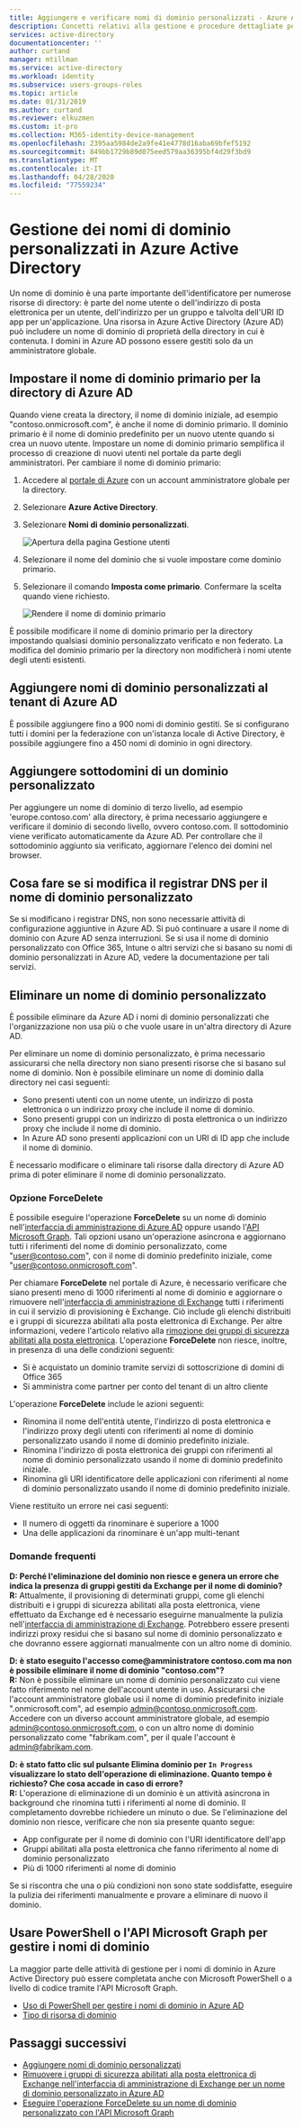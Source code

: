 ```yaml
---
title: Aggiungere e verificare nomi di dominio personalizzati - Azure Active Directory | Microsoft Docs
description: Concetti relativi alla gestione e procedure dettagliate per gestire un nome di dominio in Azure Active Directory
services: active-directory
documentationcenter: ''
author: curtand
manager: mtillman
ms.service: active-directory
ms.workload: identity
ms.subservice: users-groups-roles
ms.topic: article
ms.date: 01/31/2019
ms.author: curtand
ms.reviewer: elkuzmen
ms.custom: it-pro
ms.collection: M365-identity-device-management
ms.openlocfilehash: 2395aa5984de2a9fe41e4778d16aba69bfef5192
ms.sourcegitcommit: 849bb1729b89d075eed579aa36395bf4d29f3bd9
ms.translationtype: MT
ms.contentlocale: it-IT
ms.lasthandoff: 04/28/2020
ms.locfileid: "77559234"
---
```

# <a name="managing-custom-domain-names-in-your-azure-active-directory"></a>Gestione dei nomi di dominio personalizzati in Azure Active Directory

Un nome di dominio è una parte importante dell'identificatore per numerose risorse di directory: è parte del nome utente o dell'indirizzo di posta elettronica per un utente, dell'indirizzo per un gruppo e talvolta dell'URI ID app per un'applicazione. Una risorsa in Azure Active Directory (Azure AD) può includere un nome di dominio di proprietà della directory in cui è contenuta. I domini in Azure AD possono essere gestiti solo da un amministratore globale.

## <a name="set-the-primary-domain-name-for-your-azure-ad-directory"></a>Impostare il nome di dominio primario per la directory di Azure AD

Quando viene creata la directory, il nome di dominio iniziale, ad esempio "contoso.onmicrosoft.com", è anche il nome di dominio primario. Il dominio primario è il nome di dominio predefinito per un nuovo utente quando si crea un nuovo utente. Impostare un nome di dominio primario semplifica il processo di creazione di nuovi utenti nel portale da parte degli amministratori. Per cambiare il nome di dominio primario:

1. Accedere al [portale di Azure](https://portal.azure.com) con un account amministratore globale per la directory.
2. Selezionare **Azure Active Directory**.
3. Selezionare **Nomi di dominio personalizzati**.
  
   ![Apertura della pagina Gestione utenti](./media/domains-manage/add-custom-domain.png)
4. Selezionare il nome del dominio che si vuole impostare come dominio primario.
5. Selezionare il comando **Imposta come primario**. Confermare la scelta quando viene richiesto.
  
   ![Rendere il nome di dominio primario](./media/domains-manage/make-primary-domain.png)

È possibile modificare il nome di dominio primario per la directory impostando qualsiasi dominio personalizzato verificato e non federato. La modifica del dominio primario per la directory non modificherà i nomi utente degli utenti esistenti.

## <a name="add-custom-domain-names-to-your-azure-ad-tenant"></a>Aggiungere nomi di dominio personalizzati al tenant di Azure AD

È possibile aggiungere fino a 900 nomi di dominio gestiti. Se si configurano tutti i domini per la federazione con un'istanza locale di Active Directory, è possibile aggiungere fino a 450 nomi di dominio in ogni directory.

## <a name="add-subdomains-of-a-custom-domain"></a>Aggiungere sottodomini di un dominio personalizzato

Per aggiungere un nome di dominio di terzo livello, ad esempio 'europe.contoso.com' alla directory, è prima necessario aggiungere e verificare il dominio di secondo livello, ovvero contoso.com. Il sottodominio viene verificato automaticamente da Azure AD. Per controllare che il sottodominio aggiunto sia verificato, aggiornare l'elenco dei domini nel browser.

## <a name="what-to-do-if-you-change-the-dns-registrar-for-your-custom-domain-name"></a>Cosa fare se si modifica il registrar DNS per il nome di dominio personalizzato

Se si modificano i registrar DNS, non sono necessarie attività di configurazione aggiuntive in Azure AD. Si può continuare a usare il nome di dominio con Azure AD senza interruzioni. Se si usa il nome di dominio personalizzato con Office 365, Intune o altri servizi che si basano su nomi di dominio personalizzati in Azure AD, vedere la documentazione per tali servizi.

## <a name="delete-a-custom-domain-name"></a>Eliminare un nome di dominio personalizzato

È possibile eliminare da Azure AD i nomi di dominio personalizzati che l'organizzazione non usa più o che vuole usare in un'altra directory di Azure AD.

Per eliminare un nome di dominio personalizzato, è prima necessario assicurarsi che nella directory non siano presenti risorse che si basano sul nome di dominio. Non è possibile eliminare un nome di dominio dalla directory nei casi seguenti:

* Sono presenti utenti con un nome utente, un indirizzo di posta elettronica o un indirizzo proxy che include il nome di dominio.
* Sono presenti gruppi con un indirizzo di posta elettronica o un indirizzo proxy che include il nome di dominio.
* In Azure AD sono presenti applicazioni con un URI di ID app che include il nome di dominio.

È necessario modificare o eliminare tali risorse dalla directory di Azure AD prima di poter eliminare il nome di dominio personalizzato.

### <a name="forcedelete-option"></a>Opzione ForceDelete

È possibile eseguire l'operazione **ForceDelete** su un nome di dominio nell'[interfaccia di amministrazione di Azure AD](https://aad.portal.azure.com) oppure usando l'[API Microsoft Graph](https://docs.microsoft.com/graph/api/domain-forcedelete?view=graph-rest-beta). Tali opzioni usano un'operazione asincrona e aggiornano tutti i riferimenti del nome di dominio personalizzato, come "user@contoso.com", con il nome di dominio predefinito iniziale, come "user@contoso.onmicrosoft.com". 

Per chiamare **ForceDelete** nel portale di Azure, è necessario verificare che siano presenti meno di 1000 riferimenti al nome di dominio e aggiornare o rimuovere nell'[interfaccia di amministrazione di Exchange](https://outlook.office365.com/ecp/) tutti i riferimenti in cui il servizio di provisioning è Exchange. Ciò include gli elenchi distribuiti e i gruppi di sicurezza abilitati alla posta elettronica di Exchange. Per altre informazioni, vedere l'articolo relativo alla [rimozione dei gruppi di sicurezza abilitati alla posta elettronica](https://technet.microsoft.com/library/bb123521(v=exchg.160).aspx#Remove%20mail-enabled%20security%20groups). L'operazione **ForceDelete** non riesce, inoltre, in presenza di una delle condizioni seguenti:

* Si è acquistato un dominio tramite servizi di sottoscrizione di domini di Office 365
* Si amministra come partner per conto del tenant di un altro cliente

L'operazione **ForceDelete** include le azioni seguenti:

* Rinomina il nome dell'entità utente, l'indirizzo di posta elettronica e l'indirizzo proxy degli utenti con riferimenti al nome di dominio personalizzato usando il nome di dominio predefinito iniziale.
* Rinomina l'indirizzo di posta elettronica dei gruppi con riferimenti al nome di dominio personalizzato usando il nome di dominio predefinito iniziale.
* Rinomina gli URI identificatore delle applicazioni con riferimenti al nome di dominio personalizzato usando il nome di dominio predefinito iniziale.

Viene restituito un errore nei casi seguenti:

* Il numero di oggetti da rinominare è superiore a 1000
* Una delle applicazioni da rinominare è un'app multi-tenant

### <a name="frequently-asked-questions"></a>Domande frequenti

**D: Perché l'eliminazione del dominio non riesce e genera un errore che indica la presenza di gruppi gestiti da Exchange per il nome di dominio?** <br>
**R:** Attualmente, il provisioning di determinati gruppi, come gli elenchi distribuiti e i gruppi di sicurezza abilitati alla posta elettronica, viene effettuato da Exchange ed è necessario eseguirne manualmente la pulizia nell'[interfaccia di amministrazione di Exchange](https://outlook.office365.com/ecp/). Potrebbero essere presenti indirizzi proxy residui che si basano sul nome di dominio personalizzato e che dovranno essere aggiornati manualmente con un altro nome di dominio. 

**D: è stato eseguito l'accesso come\@amministratore contoso.com ma non è possibile eliminare il nome di dominio "contoso.com"?**<br>
**R:** Non è possibile eliminare un nome di dominio personalizzato cui viene fatto riferimento nel nome dell'account utente in uso. Assicurarsi che l'account amministratore globale usi il nome di dominio predefinito iniziale ".onmicrosoft.com", ad esempio admin@contoso.onmicrosoft.com. Accedere con un diverso account amministratore globale, ad esempio admin@contoso.onmicrosoft.com, o con un altro nome di dominio personalizzato come "fabrikam.com", per il quale l'account è admin@fabrikam.com.

**D: è stato fatto clic sul pulsante Elimina dominio per `In Progress` visualizzare lo stato dell'operazione di eliminazione. Quanto tempo è richiesto? Che cosa accade in caso di errore?**<br>
**R:** L'operazione di eliminazione di un dominio è un attività asincrona in background che rinomina tutti i riferimenti al nome di dominio. Il completamento dovrebbe richiedere un minuto o due. Se l'eliminazione del dominio non riesce, verificare che non sia presente quanto segue:

* App configurate per il nome di dominio con l'URI identificatore dell'app
* Gruppi abilitati alla posta elettronica che fanno riferimento al nome di dominio personalizzato
* Più di 1000 riferimenti al nome di dominio

Se si riscontra che una o più condizioni non sono state soddisfatte, eseguire la pulizia dei riferimenti manualmente e provare a eliminare di nuovo il dominio.

## <a name="use-powershell-or-the-microsoft-graph-api-to-manage-domain-names"></a>Usare PowerShell o l'API Microsoft Graph per gestire i nomi di dominio

La maggior parte delle attività di gestione per i nomi di dominio in Azure Active Directory può essere completata anche con Microsoft PowerShell o a livello di codice tramite l'API Microsoft Graph.

* [Uso di PowerShell per gestire i nomi di dominio in Azure AD](https://docs.microsoft.com/powershell/module/azuread/?view=azureadps-2.0#domains)
* [Tipo di risorsa di dominio](https://docs.microsoft.com/graph/api/resources/domain?view=graph-rest-1.0)

## <a name="next-steps"></a>Passaggi successivi

* [Aggiungere nomi di dominio personalizzati](/azure/active-directory/fundamentals/add-custom-domain?context=azure/active-directory/users-groups-roles/context/ugr-context)
* [Rimuovere i gruppi di sicurezza abilitati alla posta elettronica di Exchange nell'interfaccia di amministrazione di Exchange per un nome di dominio personalizzato in Azure AD](https://technet.microsoft.com/library/bb123521(v=exchg.160).aspx#Remove%20mail-enabled%20security%20groups)
* [Eseguire l'operazione ForceDelete su un nome di dominio personalizzato con l'API Microsoft Graph](https://docs.microsoft.com/graph/api/domain-forcedelete?view=graph-rest-beta)

